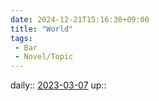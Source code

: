 ```yaml
---
date: 2024-12-21T15:16:30+09:00
title: "World"
tags:
 - Bar
 - Novel/Topic
---
```


daily:: [2023-03-07](Daily_Note/2023-03-07.md)
up::